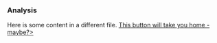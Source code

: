 ### Analysis

Here is some content in a different file. <a href="index.md">This button will take you home - maybe?>
